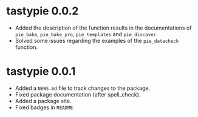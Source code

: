 # tastypie 0.0.2

* Added the description of the function results in the documentations of `pie_bake`, `pie_bake_pro`, `pie_templates` and `pie_discover`.
* Solved some issues regarding the examples of the `pie_datacheck` function.

# tastypie 0.0.1

* Added a `NEWS.md` file to track changes to the package.
* Fixed package documentation (after spell_check).
* Added a package site.
* Fixed badges in `README`.
